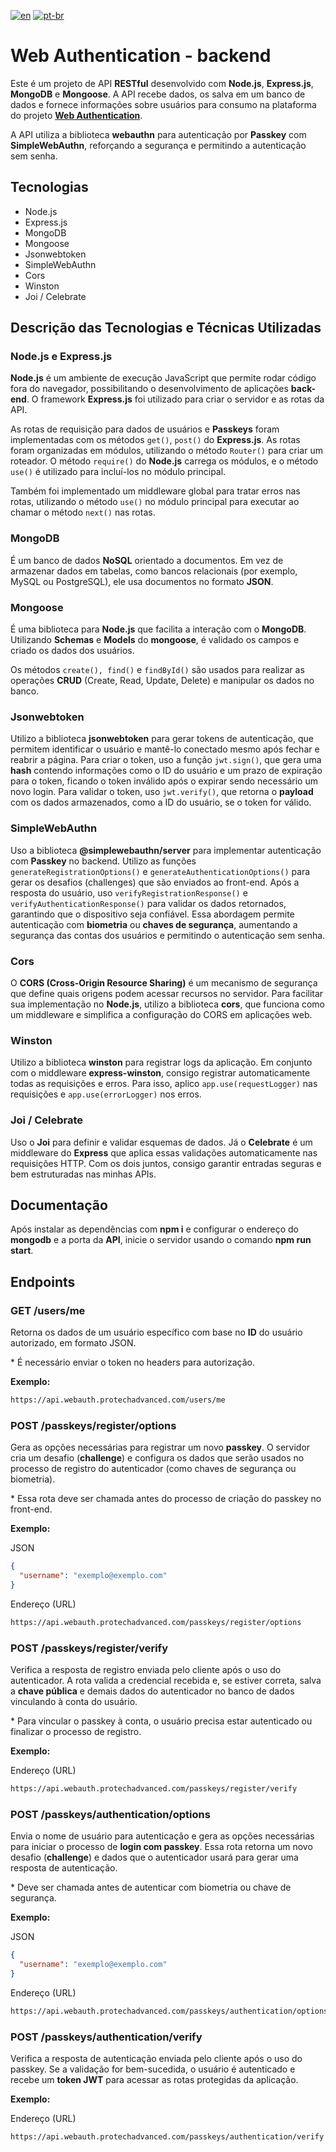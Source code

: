 [![en](https://img.shields.io/badge/lang-en-red.svg)](./README.md) [![pt-br](https://img.shields.io/badge/lang-pt--br-green.svg)](./README.pt-br.md)

# Web Authentication - backend

Este é um projeto de API **RESTful** desenvolvido com **Node.js**, **Express.js**, **MongoDB** e **Mongoose**. A API recebe dados, os salva em um banco de dados e fornece informações sobre usuários para consumo na plataforma do projeto **[Web Authentication](https://github.com/Vinimello90/web_authn#readme)**.

A API utiliza a biblioteca **webauthn** para autenticação por **Passkey** com **SimpleWebAuthn**, reforçando a segurança e permitindo a autenticação sem senha.

## Tecnologias

- Node.js
- Express.js
- MongoDB
- Mongoose
- Jsonwebtoken
- SimpleWebAuthn
- Cors
- Winston
- Joi / Celebrate

## Descrição das Tecnologias e Técnicas Utilizadas

### Node.js e Express.js

**Node.js** é um ambiente de execução JavaScript que permite rodar código fora do navegador, possibilitando o desenvolvimento de aplicações **back-end**. O framework **Express.js** foi utilizado para criar o servidor e as rotas da API.

As rotas de requisição para dados de usuários e **Passkeys** foram implementadas com os métodos `get()`, `post()` do **Express.js**. As rotas foram organizadas em módulos, utilizando o método `Router()` para criar um roteador. O método `require()` do **Node.js** carrega os módulos, e o método `use()` é utilizado para incluí-los no módulo principal.

Também foi implementado um middleware global para tratar erros nas rotas, utilizando o método `use()` no módulo principal para executar ao chamar o método `next()` nas rotas.

### MongoDB

É um banco de dados **NoSQL** orientado a documentos. Em vez de armazenar dados em tabelas, como bancos relacionais (por exemplo, MySQL ou PostgreSQL), ele usa documentos no formato **JSON**.

### Mongoose

É uma biblioteca para **Node.js** que facilita a interação com o **MongoDB**. Utilizando **Schemas** e **Models** do **mongoose**, é validado os campos e criado os dados dos usuários.

Os métodos `create(), find()` e `findById()` são usados para realizar as operações **CRUD** (Create, Read, Update, Delete) e manipular os dados no banco.

### Jsonwebtoken

Utilizo a biblioteca **jsonwebtoken** para gerar tokens de autenticação, que permitem identificar o usuário e mantê-lo conectado mesmo após fechar e reabrir a página. Para criar o token, uso a função `jwt.sign()`, que gera uma **hash** contendo informações como o ID do usuário e um prazo de expiração para o token, ficando o token inválido após o expirar sendo necessário um novo login. Para validar o token, uso `jwt.verify()`, que retorna o **payload** com os dados armazenados, como a ID do usuário, se o token for válido.

### SimpleWebAuthn

Uso a biblioteca **@simplewebauthn/server** para implementar autenticação com **Passkey** no backend. Utilizo as funções `generateRegistrationOptions()` e `generateAuthenticationOptions()` para gerar os desafios (challenges) que são enviados ao front-end. Após a resposta do usuário, uso `verifyRegistrationResponse()` e `verifyAuthenticationResponse()` para validar os dados retornados, garantindo que o dispositivo seja confiável. Essa abordagem permite autenticação com **biometria** ou **chaves de segurança**, aumentando a segurança das contas dos usuários e permitindo o autenticação sem senha.

### Cors

O **CORS (Cross-Origin Resource Sharing)** é um mecanismo de segurança que define quais origens podem acessar recursos no servidor. Para facilitar sua implementação no **Node.js**, utilizo a biblioteca **cors**, que funciona como um middleware e simplifica a configuração do CORS em aplicações web.

### Winston

Utilizo a biblioteca **winston** para registrar logs da aplicação. Em conjunto com o middleware **express-winston**, consigo registrar automaticamente todas as requisições e erros. Para isso, aplico `app.use(requestLogger)` nas requisições e `app.use(errorLogger)` nos erros.

### Joi / Celebrate

Uso o **Joi** para definir e validar esquemas de dados. Já o **Celebrate** é um middleware do **Express** que aplica essas validações automaticamente nas requisições HTTP. Com os dois juntos, consigo garantir entradas seguras e bem estruturadas nas minhas APIs.

## Documentação

Após instalar as dependências com **npm i** e configurar o endereço do **mongodb** e a porta da **API**, inicie o servidor usando o comando **npm run start**.

## Endpoints

### GET /users/me

Retorna os dados de um usuário específico com base no **ID** do usuário autorizado, em formato JSON.

\* É necessário enviar o token no headers para autorização.

**Exemplo:**

```bash
https://api.webauth.protechadvanced.com/users/me
```

### POST /passkeys/register/options

Gera as opções necessárias para registrar um novo **passkey**. O servidor cria um desafio (**challenge**) e configura os dados que serão usados no processo de registro do autenticador (como chaves de segurança ou biometria).

\* Essa rota deve ser chamada antes do processo de criação do passkey no front-end.

**Exemplo:**

JSON

```json
{
  "username": "exemplo@exemplo.com"
}
```

Endereço (URL)

```bash
https://api.webauth.protechadvanced.com/passkeys/register/options
```

### POST /passkeys/register/verify

Verifica a resposta de registro enviada pelo cliente após o uso do autenticador. A rota valida a credencial recebida e, se estiver correta, salva a **chave pública** e demais dados do autenticador no banco de dados vinculando à conta do usuário.

\* Para vincular o passkey à conta, o usuário precisa estar autenticado ou finalizar o processo de registro.

**Exemplo:**

Endereço (URL)

```bash
https://api.webauth.protechadvanced.com/passkeys/register/verify
```

### POST /passkeys/authentication/options

Envia o nome de usuário para autenticação e gera as opções necessárias para iniciar o processo de **login com passkey**. Essa rota retorna um novo desafio (**challenge**) e dados que o autenticador usará para gerar uma resposta de autenticação.

\* Deve ser chamada antes de autenticar com biometria ou chave de segurança.

**Exemplo:**

JSON

```json
{
  "username": "exemplo@exemplo.com"
}
```

Endereço (URL)

```bash
https://api.webauth.protechadvanced.com/passkeys/authentication/options
```

### POST /passkeys/authentication/verify

Verifica a resposta de autenticação enviada pelo cliente após o uso do passkey. Se a validação for bem-sucedida, o usuário é autenticado e recebe um **token JWT** para acessar as rotas protegidas da aplicação.

**Exemplo:**

Endereço (URL)

```bash
https://api.webauth.protechadvanced.com/passkeys/authentication/verify
```
